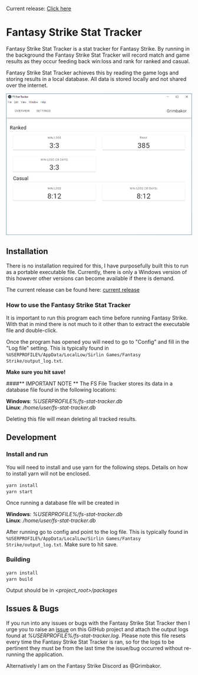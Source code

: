 Current release: [Click here](https://github.com/grimkor/fs-stat-tracker/releases)

# Fantasy Strike Stat Tracker

Fantasy Strike Stat Tracker is a stat tracker for Fantasy Strike. By running in the background the Fantasy Strike Stat Tracker will record match and game results as they occur feeding back win:loss and rank for ranked and casual.

Fantasy Strike Stat Tracker achieves this by reading the game logs and storing results in a local database. All data is stored locally and not shared over the internet.

![Screenshot](img/fs-stat-tracker_overview.png)

## Installation

There is no installation required for this, I have purposefully built this to run as a portable executable file.
Currently, there is only a Windows version of this however other versions can become available if there is demand.

The current release can be found here: [current release](https://github.com/grimkor/fs-stat-tracker/releases)

### How to use the Fantasy Strike Stat Tracker

It is important to run this program each time before running Fantasy Strike. With that in mind there is not much to it other than to extract the executable file and double-click.

Once the program has opened you will need to go to "Config" and fill in the "Log file" setting. This is typically found in `%USERPROFILE%/AppData/LocalLow/Sirlin Games/Fantasy Strike/output_log.txt`.

**Make sure you hit save!**

####** IMPORTANT NOTE **
The FS File Tracker stores its data in a database file found in the following locations:

**Windows**: _%USERPROFILE%/fs-stat-tracker.db_
\
**Linux**: _/home/user/fs-stat-tracker.db_

Deleting this file will mean deleting all tracked results.

## Development

### Install and run

You will need to install and use yarn for the following steps. Details on how to install yarn will not be enclosed.

`yarn install`
\
`yarn start`

Once running a database file will be created in

**Windows**: _%USERPROFILE%/fs-stat-tracker.db_
\
**Linux**: _/home/user/fs-stat-tracker.db_

After running go to config and point to the log file. This is typically found in `%USERPROFILE%/AppData/LocalLow/Sirlin Games/Fantasy Strike/output_log.txt`. Make sure to hit save.

### Building

`yarn install`
\
`yarn build`

Output should be in _<project_root>/packages_

## Issues & Bugs

If you run into any issues or bugs with the Fantasy Strike Stat Tracker then I urge you to raise an [issue](https://github.com/grimkor/fs-stat-tracker/issues/new) on this GitHub project and attach the output logs found at _%USERPROFILE%/fs-stat-tracker.log_. Please note this file resets every time the Fantasy Strike Stat Tracker is ran, so for the logs to be pertinent they must be from the last time the issue/bug occurred without re-running the application.

Alternatively I am on the Fantasy Strike Discord as @Grimbakor.
